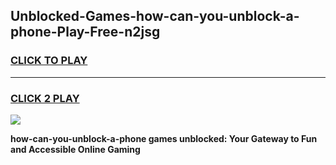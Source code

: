 
## Unblocked-Games-how-can-you-unblock-a-phone-Play-Free-n2jsg
<h3>
<a href="https://premium76.site?title=how-can-you-unblock-a-phone&ref=18A1">CLICK TO PLAY</a></h3>
<hr>

<h3>
<a href="https://premium76.site?title=how-can-you-unblock-a-phone&ref=18A1">CLICK 2 PLAY</a>
  
</h3>

<a href="https://premium76.site?title=how-can-you-unblock-a-phone&ref=18A1"><img src="https://clearcache.store/games.png"></a>


**how-can-you-unblock-a-phone games unblocked: Your Gateway to Fun and Accessible Online Gaming**
